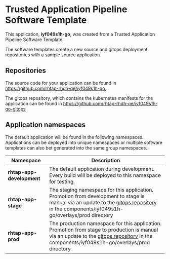 # Trusted Application Pipeline Software Template

This application, **iyf049s1h-go**, was created from a Trusted Application Pipeline Software Template.

The software templates create a new source and gitops deployment repositories with a sample source application. 

## Repositories

The source code for your application can be found in [https://github.com/rhtap-rhdh-qe/iyf049s1h-go ](https://github.com/rhtap-rhdh-qe/iyf049s1h-go ).
 
The gitops repository, which contains the kubernetes manifests for the application can be found in 
[https://github.com/rhtap-rhdh-qe/iyf049s1h-go-gitops ](https://github.com/rhtap-rhdh-qe/iyf049s1h-go-gitops ) 

## Application namespaces 

The default application will be found in the following namespaces. Applications can be deployed into unique namespaces or multiple software templates can also bet generated into the same group namespaces.  

|  Namespace   |  Description   |  
| -------- | -------- |   
| **rhtap-app-development** | The default application during development. Every build will be deployed to this namespace for testing. | 
| **rhtap-app-stage** | The staging namespace for this application. Promotion from development to stage is manual via an update to the [gitops repository](https://github.com/rhtap-rhdh-qe/iyf049s1h-go-gitops ) in the components/iyf049s1h-go/overlays/prod directory |  
| **rhtap-app-prod** | The production namespace for this application. Promotion from stage to production is manual via an update to the [gitops repository](https://github.com/rhtap-rhdh-qe/iyf049s1h-go-gitops ) in the components/iyf049s1h-go/overlays/prod directory | 